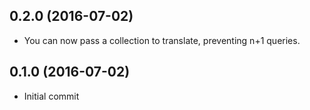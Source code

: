## 0.2.0 (2016-07-02)
  - You can now pass a collection to translate, preventing n+1 queries.
  
## 0.1.0 (2016-07-02)

  - Initial commit
